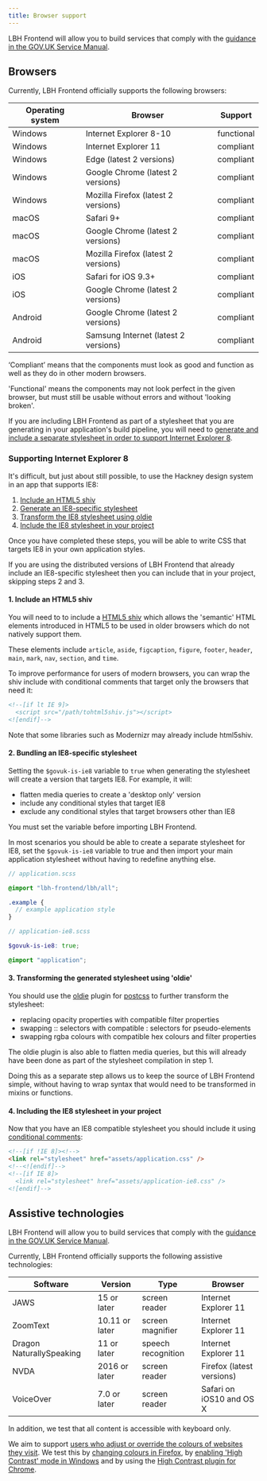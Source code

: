 ```yaml
---
title: Browser support
---
```


LBH Frontend will allow you to build services that comply with the [guidance
in the GOV.UK Service Manual][service-manual-browsers].

## Browsers

Currently, LBH Frontend officially supports the following browsers:

| Operating system | Browser                              | Support    |
| ---------------- | ------------------------------------ | ---------- |
| Windows          | Internet Explorer 8-10               | functional |
| Windows          | Internet Explorer 11                 | compliant  |
| Windows          | Edge (latest 2 versions)             | compliant  |
| Windows          | Google Chrome (latest 2 versions)    | compliant  |
| Windows          | Mozilla Firefox (latest 2 versions)  | compliant  |
| macOS            | Safari 9+                            | compliant  |
| macOS            | Google Chrome (latest 2 versions)    | compliant  |
| macOS            | Mozilla Firefox (latest 2 versions)  | compliant  |
| iOS              | Safari for iOS 9.3+                  | compliant  |
| iOS              | Google Chrome (latest 2 versions)    | compliant  |
| Android          | Google Chrome (latest 2 versions)    | compliant  |
| Android          | Samsung Internet (latest 2 versions) | compliant  |

‘Compliant’ means that the components must look as good and function as well as
they do in other modern browsers.

'Functional' means the components may not look perfect in the given browser, but
must still be usable without errors and without 'looking broken'.

If you are including LBH Frontend as part of a stylesheet that you are
generating in your application's build pipeline, you will need to [generate and
include a separate stylesheet in order to support Internet Explorer
8](docs/installation/supporting-internet-explorer-8.md).

[service-manual-browsers]: https://www.gov.uk/service-manual/technology/designing-for-different-browsers-and-devices#browsers-to-test-in

### Supporting Internet Explorer 8

It's difficult, but just about still possible, to use the Hackney design system in an app that supports IE8:

1. [Include an HTML5 shiv](#include-an-html5-shiv)
2. [Generate an IE8-specific stylesheet](#bundling-an-ie8-specific-stylesheet)
3. [Transform the IE8 stylesheet using oldie](#transforming-the-generated-stylesheet-using-oldie)
4. [Include the IE8 stylesheet in your project](#including-the-ie8-stylesheet-in-your-project)

Once you have completed these steps, you will be able to write CSS that targets IE8 in your own application styles.

If you are using the distributed versions of LBH Frontend that already
include an IE8-specific stylesheet then you can include that in your project, skipping steps 2 and 3.

#### 1. Include an HTML5 shiv

You will need to to include a [HTML5 shiv](https://github.com/aFarkas/html5shiv)
which allows the 'semantic' HTML elements introduced in HTML5 to be used in
older browsers which do not natively support them.

These elements include `article`, `aside`, `figcaption`, `figure`, `footer`,
`header`, `main`, `mark`, `nav`, `section`, and `time`.

To improve performance for users of modern browsers, you can wrap the shiv
include with conditional comments that target only the browsers that need it:

```html
<!--[if lt IE 9]>
  <script src="/path/tohtml5shiv.js"></script>
<![endif]-->
```

Note that some libraries such as Modernizr may already include html5shiv.

#### 2. Bundling an IE8-specific stylesheet

Setting the `$govuk-is-ie8` variable to `true` when generating the stylesheet
will create a version that targets IE8. For example, it will:

- flatten media queries to create a 'desktop only' version
- include any conditional styles that target IE8
- exclude any conditional styles that target browsers other than IE8

You must set the variable before importing LBH Frontend.

In most scenarios you should be able to create a separate stylesheet for IE8,
set the `$govuk-is-ie8` variable to true and then import your main application
stylesheet without having to redefine anything else.

```scss
// application.scss

@import "lbh-frontend/lbh/all";

.example {
  // example application style
}

// application-ie8.scss

$govuk-is-ie8: true;

@import "application";
```

#### 3. Transforming the generated stylesheet using 'oldie'

You should use the [oldie](https://github.com/jonathantneal/oldie) plugin for
[postcss](https://github.com/postcss/postcss) to further transform the
stylesheet:

- replacing opacity properties with compatible filter properties
- swapping :: selectors with compatible : selectors for pseudo-elements
- swapping rgba colours with compatible hex colours and filter properties

The oldie plugin is also able to flatten media queries, but this will already
have been done as part of the stylesheet compilation in step 1.

Doing this as a separate step allows us to keep the source of LBH Frontend
simple, without having to wrap syntax that would need to be transformed in
mixins or functions.

#### 4. Including the IE8 stylesheet in your project

Now that you have an IE8 compatible stylesheet you should include it using
[conditional comments](https://www.quirksmode.org/css/condcom.html):

```html
<!--[if !IE 8]><!-->
<link rel="stylesheet" href="assets/application.css" />
<!--<![endif]-->
<!--[if IE 8]>
  <link rel="stylesheet" href="assets/application-ie8.css" />
<![endif]-->
```



## Assistive technologies

LBH Frontend will allow you to build services that comply with the [guidance
in the GOV.UK Service Manual][service-manual-assistive-technologies].

Currently, LBH Frontend officially supports the following assistive technologies:

| Software                 | Version        | Type               | Browser                   |
| ------------------------ | -------------- | ------------------ | ------------------------- |
| JAWS                     | 15 or later    | screen reader      | Internet Explorer 11      |
| ZoomText                 | 10.11 or later | screen magnifier   | Internet Explorer 11      |
| Dragon NaturallySpeaking | 11 or later    | speech recognition | Internet Explorer 11      |
| NVDA                     | 2016 or later  | screen reader      | Firefox (latest versions) |
| VoiceOver                | 7.0 or later   | screen reader      | Safari on iOS10 and OS X  |

In addition, we test that all content is accessible with keyboard only.

We aim to support [users who adjust or override the colours of websites they visit][how-users-change-colours-on-websites]. We test this by [changing colours in Firefox][changing-colours-in-firefox], by [enabling 'High Contrast' mode in Windows][enabling-high-contrast-mode-in-windows] and by using the [High Contrast plugin for Chrome][high-contrast-plugin-for-chrome].

[service-manual-assistive-technologies]: https://www.gov.uk/service-manual/technology/testing-with-assistive-technologies#what-to-test
[changing-colours-in-firefox]: https://support.mozilla.org/en-US/kb/change-fonts-and-colors-websites-use
[enabling-high-contrast-mode-in-windows]: https://support.microsoft.com/en-gb/help/13862/windows-use-high-contrast-mode
[high-contrast-plugin-for-chrome]: https://chrome.google.com/webstore/detail/high-contrast/djcfdncoelnlbldjfhinnjlhdjlikmph?hl=en-US
[how-users-change-colours-on-websites]: https://accessibility.blog.gov.uk/2017/03/27/how-users-change-colours-on-websites/

